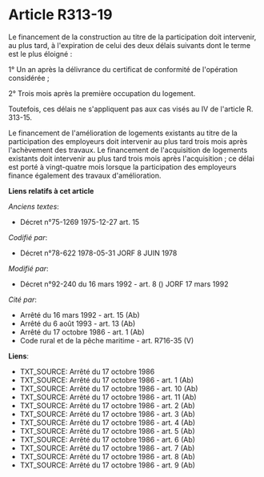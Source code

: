 # Article R313-19

Le financement de la construction au titre de la participation doit intervenir, au plus tard, à l'expiration de celui des
deux délais suivants dont le terme est le plus éloigné :

1° Un an après la délivrance du certificat de conformité de l'opération considérée ;

2° Trois mois après la première occupation du logement.

Toutefois, ces délais ne s'appliquent pas aux cas visés au IV de l'article R. 313-15.

Le financement de l'amélioration de logements existants au titre de la participation des employeurs doit intervenir au plus
tard trois mois après l'achèvement des travaux. Le financement de l'acquisition de logements existants doit intervenir au
plus tard trois mois après l'acquisition ; ce délai est porté à vingt-quatre mois lorsque la participation des employeurs
finance également des travaux d'amélioration.

**Liens relatifs à cet article**

_Anciens textes_:

  - Décret n°75-1269 1975-12-27 art. 15

_Codifié par_:

  - Décret n°78-622 1978-05-31 JORF 8 JUIN 1978

_Modifié par_:

  - Décret n°92-240 du 16 mars 1992 - art. 8 () JORF 17 mars 1992

_Cité par_:

  - Arrêté du 16 mars 1992 - art. 15 (Ab)
  - Arrêté du 6 août 1993 - art. 13 (Ab)
  - Arrêté du 17 octobre 1986 - art. 1 (Ab)
  - Code rural et de la pêche maritime - art. R716-35 (V)

**Liens**:

  - TXT_SOURCE: Arrêté du 17 octobre 1986
  - TXT_SOURCE: Arrêté du 17 octobre 1986 - art. 1 (Ab)
  - TXT_SOURCE: Arrêté du 17 octobre 1986 - art. 10 (Ab)
  - TXT_SOURCE: Arrêté du 17 octobre 1986 - art. 11 (Ab)
  - TXT_SOURCE: Arrêté du 17 octobre 1986 - art. 2 (Ab)
  - TXT_SOURCE: Arrêté du 17 octobre 1986 - art. 3 (Ab)
  - TXT_SOURCE: Arrêté du 17 octobre 1986 - art. 4 (Ab)
  - TXT_SOURCE: Arrêté du 17 octobre 1986 - art. 5 (Ab)
  - TXT_SOURCE: Arrêté du 17 octobre 1986 - art. 6 (Ab)
  - TXT_SOURCE: Arrêté du 17 octobre 1986 - art. 7 (Ab)
  - TXT_SOURCE: Arrêté du 17 octobre 1986 - art. 8 (Ab)
  - TXT_SOURCE: Arrêté du 17 octobre 1986 - art. 9 (Ab)
